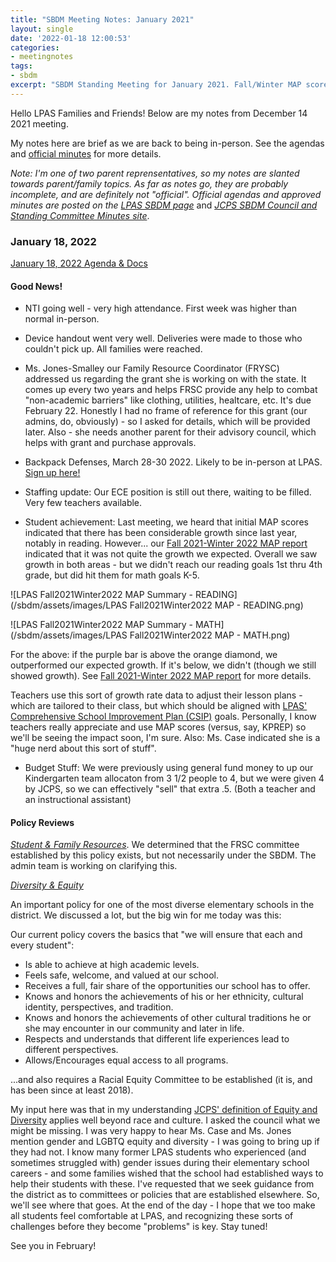 ```yaml
---
title: "SBDM Meeting Notes: January 2021"
layout: single
date: '2022-01-18 12:00:53'
categories:
- meetingnotes
tags:
- sbdm
excerpt: "SBDM Standing Meeting for January 2021. Fall/Winter MAP scores. Starting to discuss gender equity/diversity issues, more."
---
```


Hello LPAS Families and Friends! Below are my notes from December 14 2021 meeting.

My notes here are brief as we are back to being in-person. See the agendas and [official minutes](https://sppublic.jefferson.kyschools.us/sbdm/SitePages/Home.aspx) for more details.

*Note: I'm one of two parent reprensentatives, so my notes are slanted towards parent/family topics. As far as notes go, they are probably incomplete, and are definitely not "official". Official agendas and approved minutes are posted on the* [*LPAS SBDM page*](http://lincoln.jefferson.kyschools.us/groups/14915/site_based_decision_making_council_sbdm/sbdm) and [*JCPS SBDM Council and Standing Committee Minutes site*](https://sppublic.jefferson.kyschools.us/sbdm/SitePages/Home.aspx).


### January 18, 2022 ###
[January 18, 2022 Agenda & Docs](https://drive.google.com/drive/u/0/folders/1BsMhTurrPY_SHKuqdiQ5ISaj-llxfjcm)

#### Good News! ####
- NTI going well - very high attendance. First week was higher than normal in-person.
- Device handout went very well. Deliveries were made to those who couldn't pick up. All families were reached.

- Ms. Jones-Smalley our Family Resource Coordinator (FRYSC) addressed us regarding the grant she is working on with the state. It comes up every two years and helps FRSC provide any help to combat "non-academic barriers" like clothing, utilities, healtcare, etc. It's due February 22. Honestly I had no frame of reference for this grant (our admins, do, obviously) - so I asked for details, which will be provided later. Also - she needs another parent for their advisory council, which helps with grant and purchase approvals.

- Backpack Defenses, March 28-30 2022. Likely to be in-person at LPAS. [Sign up here!](https://docs.google.com/forms/d/e/1FAIpQLSf68YGF1y0z4Vohe1Ruz9hK2U_DmDnKP-RPa4Y5wpJWr16cbA/viewform)

- Staffing update: Our ECE position is still out there, waiting to be filled. Very few teachers available.

- Student achievement: Last meeting, we heard that initial MAP scores indicated that there has been considerable growth since last year, notably in reading. However... our [Fall 2021-Winter 2022 MAP report](https://drive.google.com/file/d/1Jv-0z4FOIbjVNEHF1ydG04-9tKlmN8Fu/view?usp=sharing) indicated that it was not quite the growth we expected. Overall we saw growth in both areas - but we didn't reach our reading goals 1st thru 4th grade, but did hit them for math goals K-5. 

![LPAS Fall2021Winter2022 MAP Summary - READING](/sbdm/assets/images/LPAS Fall2021Winter2022 MAP - READING.png)

![LPAS Fall2021Winter2022 MAP Summary - MATH](/sbdm/assets/images/LPAS Fall2021Winter2022 MAP - MATH.png)

For the above: if the purple bar is above the orange diamond, we outperformed our expected growth. If it's below, we didn't (though we still showed growth). See [Fall 2021-Winter 2022 MAP report](https://drive.google.com/file/d/1Jv-0z4FOIbjVNEHF1ydG04-9tKlmN8Fu/view?usp=sharing) for more details.

Teachers use this sort of growth rate data to adjust their lesson plans - which are tailored to their class, but which should be aligned with [LPAS' Comprehensive School Improvement Plan (CSIP)](https://benwilson.org/sbdm/meetingnotes/december-standing-meeting/#the-lpas-csip-has-arrived) goals. Personally, I know teachers really appreciate and use MAP scores (versus, say, KPREP) so we'll be seeing the impact soon, I'm sure. Also: Ms. Case indicated she is a "huge nerd about this sort of stuff".

- Budget Stuff: We were previously using general fund money to up our Kindergarten team allocaton from 3 1/2 people to 4, but we were given 4 by JCPS, so we can effectively "sell" that extra .5. (Both a teacher and an instructional assistant)

#### Policy Reviews ####

*[Student & Family Resources](https://docs.google.com/document/d/1B7AqE-mOSJvbYi69-NQtT67hZHKT0N0xsJZ59Aa23lc/edit?usp=sharing)*. We determined that the FRSC committee established by this policy exists, but not necessarily under the SBDM. The admin team is working on clarifying this.

*[Diversity & Equity](https://docs.google.com/document/d/1CYB4ToVTk-edqcvMiMKCydEiNIyHc-LTjIWljPCxR9I/edit?usp=sharing)*

An important policy for one of the most diverse elementary schools in the district. We discussed a lot, but the big win for me today was this:

Our current policy covers the basics that "we will ensure that each and every student":
* Is able to achieve at high academic levels.
* Feels safe, welcome, and valued at our school.
* Receives a full, fair share of the opportunities our school has to offer.
* Knows and honors the achievements of his or her ethnicity, cultural identity, perspectives, and tradition.
* Knows and honors the achievements of other cultural traditions he or she may encounter in our community and later in life.
* Respects and understands that different life experiences lead to different perspectives.
* Allows/Encourages equal access to all programs.

...and also requires a Racial Equity Committee to be established (it is, and has been since at least 2018).

My input here was that in my understanding [JCPS' definition of Equity and Diversity](https://www.jefferson.kyschools.us/department/diversity-equity-and-poverty-programs-division) applies well beyond race and culture. I asked the council what we might be missing. I was very happy to hear Ms. Case and Ms. Jones mention gender and LGBTQ equity and diversity - I was going to bring up if they had not. I know many former LPAS students who experienced (and sometimes struggled with) gender issues during their elementary school careers - and some families wished that the school had established ways to help their students with these. I've requested that we seek guidance from the district as to committees or policies that are established elsewhere. So, we'll see where that goes. At the end of the day - I hope that we too make all students feel comfortable at LPAS, and recognizing these sorts of challenges before they become "problems" is key. Stay tuned!

See you in February!
